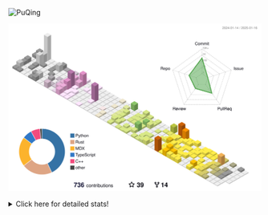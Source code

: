 ![PuQing](https://user-images.githubusercontent.com/27223114/171565019-9a56fae6-b08b-421f-99db-7e830da42371.png)

![](./profile-3d-contrib/profile-season-animate.svg)

<details>
<summary>Click here for detailed stats!</summary>

<!--START_SECTION:waka-->
![Lines of code](https://img.shields.io/badge/From%20Hello%20World%20I%27ve%20Written-1.7%20million%20lines%20of%20code-blue)

**🐱 My GitHub Data** 

> 📦 415.7 kB Used in GitHub's Storage 
 > 
> 🏆 5 Contributions in the Year 2025
 > 
> 🚫 Not Opted to Hire
 > 
> 📜 37 Public Repositories 
 > 
> 🔑 33 Private Repositories 
 > 
**I'm an Early 🐤** 

```text
🌞 Morning                697 commits         ██░░░░░░░░░░░░░░░░░░░░░░░   08.05 % 
🌆 Daytime                3827 commits        ███████████░░░░░░░░░░░░░░   44.18 % 
🌃 Evening                1968 commits        ██████░░░░░░░░░░░░░░░░░░░   22.72 % 
🌙 Night                  2171 commits        ██████░░░░░░░░░░░░░░░░░░░   25.06 % 
```


📊 **This Week I Spent My Time On** 

```text
💬 Programming Languages: 
Reading Paper            2 hrs 17 mins       █████████░░░░░░░░░░░░░░░░   37.20 % 
PPTMan                   1 hr 59 mins        ████████░░░░░░░░░░░░░░░░░   32.12 % 
Other                    1 hr 7 mins         █████░░░░░░░░░░░░░░░░░░░░   18.27 % 
Music                    27 mins             ██░░░░░░░░░░░░░░░░░░░░░░░   07.55 % 
Lua                      10 mins             █░░░░░░░░░░░░░░░░░░░░░░░░   02.70 % 

🔥 Editors: 
Zotero                   2 hrs 17 mins       █████████░░░░░░░░░░░░░░░░   37.20 % 
MicrosoftPowerPoint      1 hr 59 mins        ████████░░░░░░░░░░░░░░░░░   32.12 % 
Telegram                 1 hr 7 mins         █████░░░░░░░░░░░░░░░░░░░░   18.27 % 
NetEaseMusic             27 mins             ██░░░░░░░░░░░░░░░░░░░░░░░   07.55 % 
VS Code                  10 mins             █░░░░░░░░░░░░░░░░░░░░░░░░   02.70 % 

💻 Operating System: 
Mac                      6 hrs               ████████████████████████░   97.30 % 
WSL                      10 mins             █░░░░░░░░░░░░░░░░░░░░░░░░   02.70 % 
```


<!--END_SECTION:waka-->
</details>
